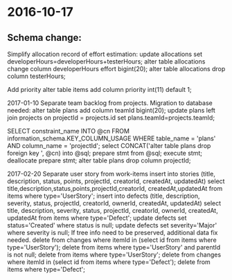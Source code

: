 2016-10-17
==========

Schema change:
--------------
Simplify allocation record of effort estimation:
 update allocations set developerHours=developerHours+testerHours;
 alter table allocations change column developerHours effort bigint(20); 
 alter table allocations drop column testerHours;

Add priority
 alter table items add column priority int(11) default 1;

2017-01-10
Separate team backlog from projects.
Migration to database needed:
  alter table plans add column teamId bigint(20);
  update plans left join projects on projectId = projects.id set plans.teamId=projects.teamId;
  
  SELECT constraint_name INTO @cn FROM  information_schema.KEY_COLUMN_USAGE WHERE table_name = 'plans' AND column_name = 'projectId';
  select CONCAT('alter table plans drop foreign key ', @cn) into @sql;
  prepare stmt from @sql;
  execute stmt;
  deallocate prepare stmt;
  alter table plans drop column projectId;

2017-02-20
Separate user story from work-items
  insert into stories (title, description, status, points, projectId, creatorId, createdAt, updatedAt) 
    select title,description,status,points,projectId,creatorId, createdAt,updatedAt from items where type='UserStory';
  insert into defects (title, description, severity, status, projectId, creatorId, ownerId, createdAt, updatedAt) 
    select title, description, severity, status, projectId, creatorId, ownerId, createdAt, updatedAt from items where type='Defect';
  update defects set status='Created' where status is null;
  update defects set severity='Major' where severity is null;
If tree info need to be preserved, additional data fix needed.
  delete from changes where itemId in (select id from items where type='UserStory');
  delete from items where type='UserStory' and parentId is not null;
  delete from items where type='UserStory';
  delete from changes where itemId in (select id from items where type='Defect');
  delete from items where type='Defect';

